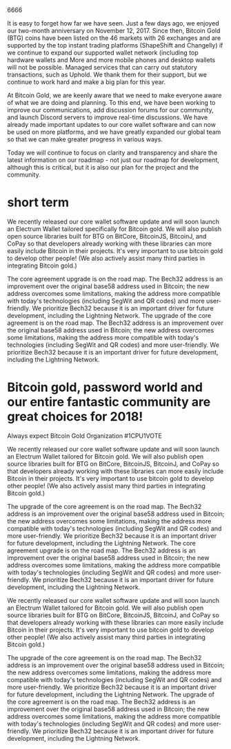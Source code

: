 6666

It is easy to forget how far we have seen. Just a few days ago, we enjoyed our two-month anniversary on November 12, 2017. Since then, Bitcoin Gold (BTG) coins have been listed on the 46 markets with 26 exchanges and are supported by the top instant trading platforms (ShapeShift and Changelly) if we continue to expand our supported wallet network (including top hardware wallets and More and more mobile phones and desktop wallets will not be possible. Managed services that can carry out statutory transactions, such as Uphold. We thank them for their support, but we continue to work hard and make a big plan for this year.

At Bitcoin Gold, we are keenly aware that we need to make everyone aware of what we are doing and planning. To this end, we have been working to improve our communications, add discussion forums for our community, and launch Discord servers to improve real-time discussions. We have already made important updates to our core wallet software and can now be used on more platforms, and we have greatly expanded our global team so that we can make greater progress in various ways.

Today we will continue to focus on clarity and transparency and share the latest information on our roadmap - not just our roadmap for development, although this is critical, but it is also our plan for the project and the community.


# short term


We recently released our core wallet software update and will soon launch an Electrum Wallet tailored specifically for Bitcoin gold. We will also publish open source libraries built for BTG on BitCore, BitcoinJS, BitcoinJ, and CoPay so that developers already working with these libraries can more easily include Bitcoin in their projects. It's very important to use bitcoin gold to develop other people! (We also actively assist many third parties in integrating Bitcoin gold.)

The core agreement upgrade is on the road map. The Bech32 address is an improvement over the original base58 address used in Bitcoin; the new address overcomes some limitations, making the address more compatible with today's technologies (including SegWit and QR codes) and more user-friendly. We prioritize Bech32 because it is an important driver for future development, including the Lightning Network.
The upgrade of the core agreement is on the road map. The Bech32 address is an improvement over the original base58 address used in Bitcoin; the new address overcomes some limitations, making the address more compatible with today's technologies (including SegWit and QR codes) and more user-friendly. We prioritize Bech32 because it is an important driver for future development, including the Lightning Network.

# Bitcoin gold, password world and our entire fantastic community are great choices for 2018!
Always expect
Bitcoin Gold Organization
#1CPU1VOTE


We recently released our core wallet software update and will soon launch an Electrum Wallet tailored for Bitcoin gold. We will also publish open source libraries built for BTG on BitCore, BitcoinJS, BitcoinJ, and CoPay so that developers already working with these libraries can more easily include Bitcoin in their projects. It's very important to use bitcoin gold to develop other people! (We also actively assist many third parties in integrating Bitcoin gold.)

The upgrade of the core agreement is on the road map. The Bech32 address is an improvement over the original base58 address used in Bitcoin; the new address overcomes some limitations, making the address more compatible with today's technologies (including SegWit and QR codes) and more user-friendly. We prioritize Bech32 because it is an important driver for future development, including the Lightning Network.
The core agreement upgrade is on the road map. The Bech32 address is an improvement over the original base58 address used in Bitcoin; the new address overcomes some limitations, making the address more compatible with today's technologies (including SegWit and QR codes) and more user-friendly. We prioritize Bech32 because it is an important driver for future development, including the Lightning Network.


We recently released our core wallet software update and will soon launch an Electrum Wallet tailored for Bitcoin gold. We will also publish open source libraries built for BTG on BitCore, BitcoinJS, BitcoinJ, and CoPay so that developers already working with these libraries can more easily include Bitcoin in their projects. It's very important to use bitcoin gold to develop other people! (We also actively assist many third parties in integrating Bitcoin gold.)

The upgrade of the core agreement is on the road map. The Bech32 address is an improvement over the original base58 address used in Bitcoin; the new address overcomes some limitations, making the address more compatible with today's technologies (including SegWit and QR codes) and more user-friendly. We prioritize Bech32 because it is an important driver for future development, including the Lightning Network.
The upgrade of the core agreement is on the road map. The Bech32 address is an improvement over the original base58 address used in Bitcoin; the new address overcomes some limitations, making the address more compatible with today's technologies (including SegWit and QR codes) and more user-friendly. We prioritize Bech32 because it is an important driver for future development, including the Lightning Network.